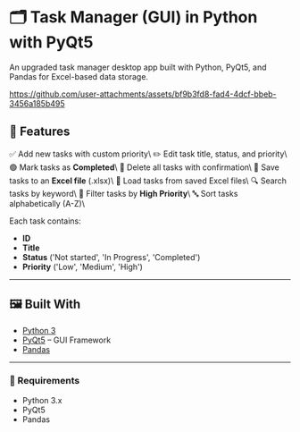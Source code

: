 # 🗂️ Task Manager (GUI) in Python with PyQt5

An upgraded task manager desktop app built with Python, PyQt5, and Pandas for Excel-based data storage.

https://github.com/user-attachments/assets/bf9b3fd8-fad4-4dcf-bbeb-3456a185b495


## 📌 Features

✅ Add new tasks with custom priority\ 
✏️ Edit task title, status, and priority\ 
🟢 Mark tasks as **Completed**\ 
🧹 Delete all tasks with confirmation\ 
💾 Save tasks to an **Excel file** (.xlsx)\ 
📂 Load tasks from saved Excel files\ 
🔍 Search tasks by keyword\ 
🚨 Filter tasks by **High Priority**\ 
🔤 Sort tasks alphabetically (A-Z)\ 

Each task contains:
- **ID**
- **Title**
- **Status** ('Not started', 'In Progress', 'Completed')
- **Priority** ('Low', 'Medium', 'High')

---

## 🖼️ Built With

- [Python 3](https://www.python.org/)
- [PyQt5](https://pypi.org/project/PyQt5/) – GUI Framework
- [Pandas](https://pandas.pydata.org/)

---

### 🔧 Requirements

- Python 3.x
- PyQt5
- Pandas

